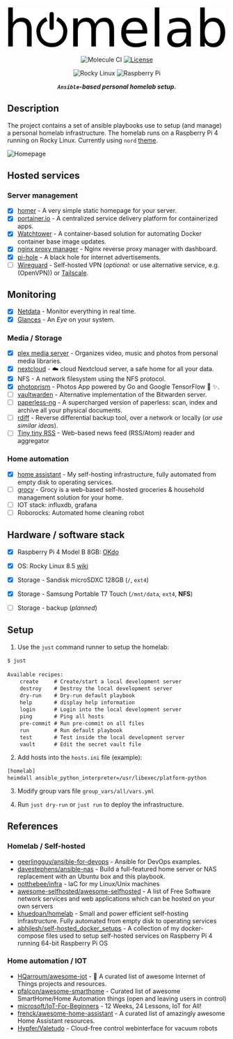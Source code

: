 <div align="center">

<h1>
    <img width="500" align="center" src="assets/homelab-logo.svg">
</h1>

![Molecule CI](https://img.shields.io/github/workflow/status/lento234/homelab/CI?style=flat-square&labelColor=black)
[![License](https://img.shields.io/badge/license-MIT-blue?style=flat-square&labelColor=000000)](#license)

![Rocky Linux](https://img.shields.io/badge/-Rocky%20Linux-%2310B981?style=for-the-badge&logo=rockylinux&logoColor=white)
![Raspberry Pi](https://img.shields.io/badge/-RaspberryPi-C51A4A?style=for-the-badge&logo=Raspberry-Pi)

***`Ansible`-based personal homelab setup.***

</div>

## Description

The project contains a set of ansible playbooks use to setup (and manage) a personal homelab infrastructure. The homelab runs on a Raspberry Pi 4 running on Rocky Linux. Currently using `nord` [theme](https://www.nordtheme.com/).

![Homepage](assets/homepage.png)

## Hosted services

### Server management

* [x] [homer](https://github.com/bastienwirtz/homer) - A very simple static homepage for your server.
* [x] [portainer.io](https://docs.portainer.io/v/ce-2.11/) - A centralized service delivery platform for containerized apps.
* [x] [Watchtower](https://containrrr.dev/watchtower) - A container-based solution for automating Docker container base image updates.
* [x] [nginx proxy manager](https://nginxproxymanager.com/guide/) - Nginx reverse proxy manager with dashboard.
* [x] [pi-hole](https://pi-hole.net/) - A black hole for internet advertisements.
* [ ] [Wireguard](https://github.com/linuxserver/docker-wireguard) - Self-hosted VPN (*optional:* or use alternative service, e.g. (OpenVPN)) or [Tailscale](https://tailscale.com/).

## Monitoring

* [x] [Netdata](https://www.netdata.cloud/) - Monitor everything in real time.
* [x] [Glances](https://nicolargo.github.io/glances) - An *Eye* on your system.

### Media / Storage

* [x] [plex media server](https://hub.docker.com/r/linuxserver/plex) - Organizes video, music and photos from personal media libraries.
* [x] [nextcloud](https://github.com/nextcloud/server) - :cloud: cloud Nextcloud server, a safe home for all your data.
* [x] NFS - A network filesystem using the NFS protocol.
* [x] [photoprism](https://github.com/photoprism/photoprism) - Photos App powered by Go and Google TensorFlow :rainbow: :sparkles:.
* [ ] [vaultwarden](https://github.com/dani-garcia/vaultwarden) - Alternative implementation of the Bitwarden server.
* [ ] [paperless-ng](https://github.com/jonaswinkler/paperless-ng) - A supercharged version of paperless: scan, index and archive all your physical documents.
* [ ] [rdiff](https://rdiff-backup.net/) - Reverse differential backup tool, over a network or locally (*or use similar ideas*).
* [ ] [Tiny tiny RSS](https://tt-rss.org/) - Web-based news feed (RSS/Atom) reader and aggregator

### Home automation

* [x] [home assistant](https://github.com/khuedoan/homelab) - My self-hosting infrastructure, fully automated from empty disk to operating services.
* [ ] [grocy](https://github.com/linuxserver/docker-grocy) - Grocy is a web-based self-hosted groceries & household management solution for your home.
* [ ] IOT stack: influxdb, grafana
* [ ] Roborocks: Automated home cleaning robot

## Hardware / software stack

* [x] Raspberry Pi 4 Model B 8GB: [OKdo](https://www.okdo.com/p/okdo-raspberry-pi-4-8gb-model-b-starter-kit/)
* [x] OS: Rocky Linux 8.5 [wiki](https://wiki.rockylinux.org/en/special-interest-groups/alt-arch/raspberry-pi)
* [x] Storage - Sandisk microSDXC 128GB (`/`, `ext4`)
* [x] Storage - Samsung Portable T7 Touch (`/mnt/data`, `ext4`, **NFS**)
* [ ] Storage - backup (*planned*)


## Setup

1. Use the `just` command runner to setup the homelab:

```
$ just

Available recipes:
    create     # Create/start a local development server
    destroy    # Destroy the local development server
    dry-run    # Dry-run default playbook
    help       # display help information
    login      # Login into the local development server
    ping       # Ping all hosts
    pre-commit # Run pre-commit on all files
    run        # Run default playbook
    test       # Test inside the local development server
    vault      # Edit the secret vault file
```

2. Add hosts into the `hosts.ini` file (example):

```
[homelab]
heimdall ansible_python_interpreter=/usr/libexec/platform-python
```

3. Modify group vars file `group_vars/all/vars.yml`

4. Run `just dry-run` or `just run` to deploy the infrastructure.


## References

### Homelab / Self-hosted

* [geerlingguy/ansible-for-devops](https://github.com/geerlingguy/ansible-for-devops) - Ansible for DevOps examples.
* [davestephens/ansible-nas](https://github.com/davestephens/ansible-nas) - Build a full-featured home server or NAS replacement with an Ubuntu box and this playbook.
* [notthebee/infra](https://github.com/notthebee/infra) - IaC for my Linux/Unix machines
* [awesome-selfhosted/awesome-selfhosted](https://github.com/awesome-selfhosted/awesome-selfhosted) - A list of Free Software network services and web applications which can be hosted on your own servers
* [khuedoan/homelab](https://github.com/khuedoan/homelab) - Small and power efficient self-hosting infrastructure. Fully automated from empty disk to operating services
* [abhilesh/self-hosted_docker_setups](https://github.com/abhilesh/self-hosted_docker_setups) - A collection of my docker-compose files used to setup self-hosted services on Raspberry Pi 4 running 64-bit Raspberry Pi OS

### Home automation / IOT

* [HQarroum/awesome-iot](https://github.com/HQarroum/awesome-iot) - :robot: A curated list of awesome Internet of Things projects and resources.
* [pfalcon/awesome-smarthome](https://github.com/pfalcon/awesome-smarthome) -  Curated list of awesome SmartHome/Home Automation things (open and leaving users in control)
* [microsoft/IoT-For-Beginners](https://github.com/microsoft/IoT-For-Beginners) - 12 Weeks, 24 Lessons, IoT for All!
* [frenck/awesome-home-assistant](https://github.com/frenck/awesome-home-assistant) - A curated list of amazingly awesome Home Assistant resources.
* [Hypfer/Valetudo](https://github.com/Hypfer/Valetudo) - Cloud-free control webinterface for vacuum robots
